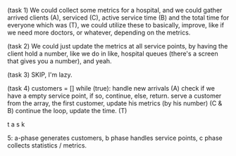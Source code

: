 (task 1)
We could collect some metrics for a hospital, and we could gather arrived clients (A), serviced (C), active service time (B) and the total time for everyone which was (T), we could utilize these to basically, improve, like if we need more doctors, or whatever, depending on the metrics.

(task 2)
We could just update the metrics at all service points, by having the client hold a number, like we do in like, hospital queues (there's a screen that gives you a number), and yeah.

(task 3)
SKIP, I'm lazy.

(task 4)
customers = []
while (true):
   handle new arrivals (A)
   check if we have a empty service point, if so, continue, else, return.
   serve a customer from the array, the first customer, update his metrics (by his number) (C & B)
   continue the loop, update the time. (T)

t
a
s
k
 
5:
a-phase generates customers, b phase handles service points, c phase collects statistics / metrics.

